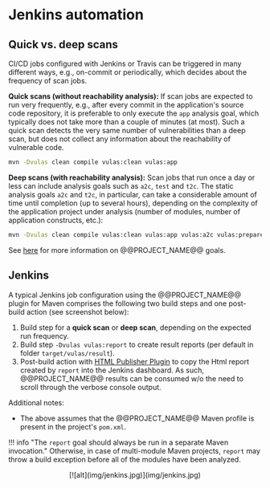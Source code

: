 # Jenkins automation

## Quick vs. deep scans

CI/CD jobs configured with Jenkins or Travis can be triggered in many different ways, e.g., on-commit or periodically, which decides about the frequency of scan jobs.

**Quick scans (without reachability analysis):** If scan jobs are expected to run very frequently, e.g., after every commit in the application's source code repository, it is preferable to only execute the `app` analysis goal, which typically does not take more than a couple of minutes (at most). Such a quick scan detects the very same number of vulnerabilities than a deep scan, but does not collect any information about the reachability of vulnerable code.

```Bash tab="Maven"
mvn -Dvulas clean compile vulas:clean vulas:app
```

**Deep scans (with reachability analysis):** Scan jobs that run once a day or less can include analysis goals such as `a2c`, `test` and `t2c`. The static analysis goals `a2c` and `t2c`, in particular, can take a considerable amount of time until completion (up to several hours), depending on the complexity of the application project under analysis (number of modules, number of application constructs, etc.):

```Bash tab="Maven"
mvn -Dvulas clean compile vulas:clean vulas:app vulas:a2c vulas:prepare-vulas-agent package vulas:upload vulas:t2c
```

See [here](../../manuals/analysis/) for more information on @@PROJECT_NAME@@ goals.

## Jenkins

A typical Jenkins job configuration using the @@PROJECT_NAME@@ plugin for Maven comprises the following two build steps and one post-build action (see screenshot below):

1. Build step for a **quick scan** or **deep scan**, depending on the expected run frequency.
2. Build step `-Dvulas vulas:report` to create result reports (per default in folder `target/vulas/result`).
3. Post-build action with [HTML Publisher Plugin](https://wiki.jenkins.io/display/JENKINS/HTML+Publisher+Plugin) to copy the Html report created by `report` into the Jenkins dashboard. As such, @@PROJECT_NAME@@ results can be consumed w/o the need to scroll through the verbose console output.

Additional notes:

* The above assumes that the @@PROJECT_NAME@@ Maven profile is present in the project's `pom.xml`.

!!! info "The `report` goal should always be run in a separate Maven invocation."
    Otherwise, in case of multi-module Maven projects, `report` may throw a build exception before all of the modules have been analyzed.

<center class='expandable'>
    [![alt](img/jenkins.jpg)](img/jenkins.jpg)
</center>
